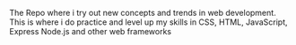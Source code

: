 The Repo where i try out new concepts and trends in web development.
This is where i do practice and level up my skills in CSS, HTML, JavaScript, Express Node.js and other web frameworks